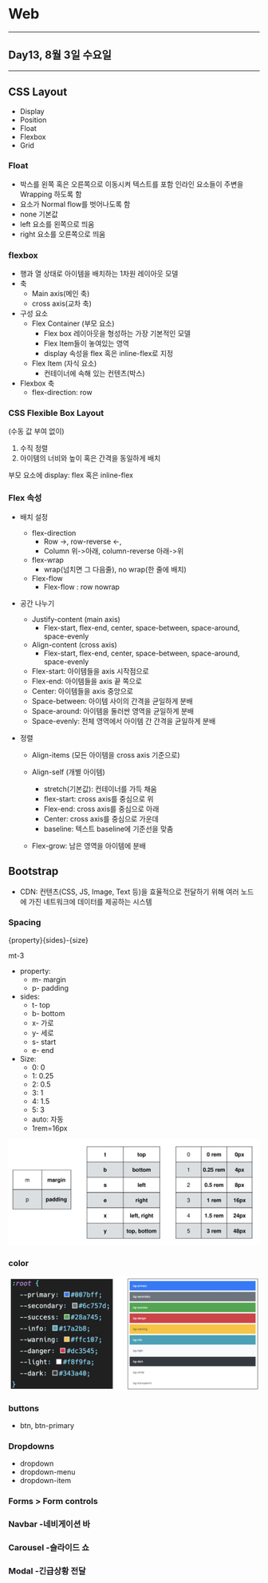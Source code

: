# Web

---

## Day13, 8월 3일 수요일

---

## CSS Layout

- Display
- Position
- Float
- Flexbox
- Grid



### Float

- 박스를 왼쪽 혹은 오른쪽으로 이동시켜 텍스트를 포함 인라인 요소들이 주변을 Wrapping 하도록 함
- 요소가 Normal flow를 벗어나도록 함
- none 기본값
- left 요소를 왼쪽으로 띄움
- right 요소를 오른쪽으로 띄움



### flexbox

- 행과 열 상태로 아이템을 배치하는 1차원 레이아웃 모델
- 축
  - Main axis(메인 축)
  - cross axis(교차 축)
- 구성 요소
  - Flex Container (부모 요소)
    - Flex box 레이아웃을 형성하는 가장 기본적인 모델
    - Flex Item들이 놓여있는 영역
    - display 속성을 flex 혹은 inline-flex로 지정
  - Flex Item (자식 요소)
    - 컨테이너에 속해 있는 컨텐츠(박스)
- Flexbox 축
  - flex-direction: row



### CSS Flexible Box Layout

(수동 값 부여 없이)

1. 수직 정렬
2. 아이템의 너비와 높이 혹은 간격을 동일하게 배치



부모 요소에 display: flex 혹은 inline-flex



### Flex 속성

- 배치 설정

  - flex-direction
    - Row ->, row-reverse <-,
    - Column 위->아래, column-reverse 아래->위
  - flex-wrap
    - wrap(넘치면 그 다음줄), no wrap(한 줄에 배치)
  - Flex-flow
    - Flex-flow : row nowrap

- 공간 나누기

  - Justify-content (main axis)
    - Flex-start, flex-end, center, space-between, space-around, space-evenly
  - Align-content (cross axis)
    - Flex-start, flex-end, center, space-between, space-around, space-evenly
  - Flex-start: 아이템들을 axis 시작점으로
  - Flex-end: 아이템들을 axis 끝 쪽으로
  - Center: 아이템들을 axis 중앙으로
  - Space-between: 아이템 사이의 간격을 균일하게 분배
  - Space-around: 아이템을 둘러싼 영역을 균일하게 분배
  - Space-evenly: 전체 영역에서 아이템 간 간격을 균일하게 분배

- 정렬

  - Align-items (모든 아이템을 cross axis 기준으로)
  - Align-self (개별 아이템)
    - stretch(기본값): 컨테이너를 가득 채움
    - flex-start: cross axis를 중심으로 위
    - Flex-end: cross axis를 중심으로 아래
    - Center: cross axis를 중심으로 가운데
    - baseline: 텍스트 baseline에 기준선을 맞춤

  - Flex-grow: 남은 영역을 아이템에 분배



## Bootstrap

- CDN: 컨텐츠(CSS, JS, Image, Text 등)을 효율적으로 전달하기 위해 여러 노드에 가진 네트워크에 데이터를 제공하는 시스템



### Spacing

{property}{sides}-{size}

mt-3

- property:
  - m- margin
  - p- padding
- sides:
  - t- top
  - b- bottom
  - x- 가로
  - y- 세로
  - s- start
  - e- end
- Size:
  - 0: 0
  - 1: 0.25
  - 2: 0.5
  - 3: 1
  - 4: 1.5
  - 5: 3
  - auto: 자동
  - 1rem=16px

![image-20220803164004214](day13.assets/image-20220803164004214.png)



### color

![image-20220803164054100](day13.assets/image-20220803164054100.png)



### buttons 

- btn, btn-primary

### Dropdowns

- dropdown
- dropdown-menu
- dropdown-item

### Forms > Form controls

### Navbar -네비게이션 바

### Carousel -슬라이드 쇼

### Modal -긴급상황 전달

